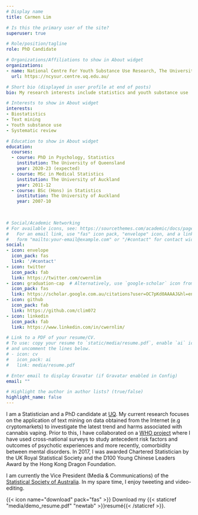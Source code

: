 ```yaml
---
# Display name
title: Carmen Lim

# Is this the primary user of the site?
superuser: true

# Role/position/tagline
role: PhD Candidate

# Organizations/Affiliations to show in About widget
organizations:
- name: National Centre For Youth Substance Use Research, The University of Queensland
  url: https://ncysur.centre.uq.edu.au/ 

# Short bio (displayed in user profile at end of posts)
bio: My research interests include statistics and youth substance use 

# Interests to show in About widget
interests:
- Biostatistics
- Text mining
- Youth substance use
- Systematic review

# Education to show in About widget
education:
  courses:
  - course: PhD in Psychology, Statistics
    institution: The University of Queensland
    year: 2020-23 (expected)
  - course: MSc in Medical Statistics
    institution: The University of Auckland
    year: 2011-12
  - course: BSc (Hons) in Statistics
    institution: The University of Auckland
    year: 2007-10
  
  

# Social/Academic Networking
# For available icons, see: https://sourcethemes.com/academic/docs/page-builder/#icons
#   For an email link, use "fas" icon pack, "envelope" icon, and a link in the
#   form "mailto:your-email@example.com" or "/#contact" for contact widget.
social:
- icon: envelope
  icon_pack: fas
  link: '/#contact'
- icon: twitter
  icon_pack: fab
  link: https://twitter.com/cwernlim
- icon: graduation-cap  # Alternatively, use `google-scholar` icon from `ai` icon pack
  icon_pack: fas
  link: https://scholar.google.com.au/citations?user=OC7pKd0AAAAJ&hl=en&oi=ao
- icon: github
  icon_pack: fab
  link: https://github.com/clim072
- icon: linkedin
  icon_pack: fab
  link: https://www.linkedin.com/in/cwernlim/

# Link to a PDF of your resume/CV.
# To use: copy your resume to `static/media/resume.pdf`, enable `ai` icons in `params.toml`, 
# and uncomment the lines below.
# - icon: cv
#   icon_pack: ai
#   link: media/resume.pdf

# Enter email to display Gravatar (if Gravatar enabled in Config)
email: ""

# Highlight the author in author lists? (true/false)
highlight_name: false
---
```


I am a Statistician and a PhD candidate at [UQ](https://ncysur.centre.uq.edu.au/). My current research focuses on the application of text mining on data obtained from the Internet (e.g cryptomarkets) to investigate the latest trend and harms associated with cannabis vaping. Prior to this, I have collaborated on a [WHO project](https://www.hcp.med.harvard.edu/wmh/) where I have used cross-national surveys to study antecedent risk factors and outcomes of psychotic experiences and more recently, comorbidity between mental disorders. In 2017, I was awarded Chartered Statistician by the UK Royal Statistical Society and the D100 Young Chinese Leaders Award by the Hong Kong Dragon Foundation. 

I am currently the Vice President (Media & Communications) of the [Statistical Society of Australia](https://statsoc.org.au/).  In my spare time, I enjoy tweeting and video-editing.   

{{< icon name="download" pack="fas" >}} Download my {{< staticref "media/demo_resume.pdf" "newtab" >}}resumé{{< /staticref >}}.
